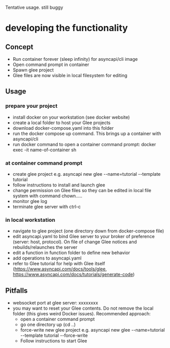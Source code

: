 Tentative usage. still buggy


# developing the functionality
## Concept
- Run container forever (sleep infinity) for asyncapi/cli image
- Open command prompt in container
- Spawn glee project
- Glee files are now visible in local filesystem for editing

## Usage
### prepare your project
- install docker on your workstation (see docker website)
- create a local folder to host your Glee projects
- download docker-compose.yaml into this folder
- run the docker compose up command. This brings up a container with asyncapi/cli
- run docker command to open a container command prompt: docker exec -it name-of-container sh 
### at container command prompt
- create glee project e.g. asyncapi new glee --name=tutorial --template tutorial
- follow instructions to install and launch glee
- change permission on Glee files so they can be edited in local file system with command chown.....
- monitor glee log
- terminate glee server with ctrl-c
### in local workstation
- navigate to glee project (one directory down from docker-compose file)
- edit asyncapi.yaml to bind Glee server to your broker of preference (server: host, protocol).
On file of change Glee notices and rebuilds/relaunches the server
- edit a function in function folder to define new behavior
- add operations to asyncapi.yaml
- refer to Glee tutorial for help with Glee itself (https://www.asyncapi.com/docs/tools/glee, https://www.asyncapi.com/docs/tutorials/generate-code)

## Pitfalls
- websocket port at glee server: xxxxxxxx
- you may want to reset your Glee contents. Do not remove the local folder (this gives weird Docker issues). Recommended approach: 
    - open a container command prompt
    - go one directory up (cd ..)
    - force-write new glee project e.g. asyncapi new glee --name=tutorial --template tutorial --force-write
    - Follow instructions to start Glee

